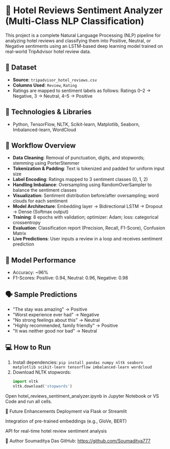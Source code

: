 # 🏨 Hotel Reviews Sentiment Analyzer (Multi-Class NLP Classification)

This project is a complete Natural Language Processing (NLP) pipeline for analyzing hotel reviews and classifying them into Positive, Neutral, or Negative sentiments using an LSTM-based deep learning model trained on real-world TripAdvisor hotel review data.

## 📂 Dataset
- **Source**: `tripadvisor_hotel_reviews.csv`
- **Columns Used**: `Review`, `Rating`
- Ratings are mapped to sentiment labels as follows: Ratings 0–2 → Negative, 3 → Neutral, 4–5 → Positive

## 🧰 Technologies & Libraries
- Python, TensorFlow, NLTK, Scikit-learn, Matplotlib, Seaborn, Imbalanced-learn, WordCloud

## 🔄 Workflow Overview
- **Data Cleaning**: Removal of punctuation, digits, and stopwords; stemming using PorterStemmer
- **Tokenization & Padding**: Text is tokenized and padded for uniform input size
- **Label Encoding**: Ratings mapped to 3 sentiment classes (0, 1, 2)
- **Handling Imbalance**: Oversampling using RandomOverSampler to balance the sentiment classes
- **Visualization**: Sentiment distribution before/after oversampling; word clouds for each sentiment
- **Model Architecture**: Embedding layer → Bidirectional LSTM → Dropout → Dense (Softmax output)
- **Training**: 8 epochs with validation; optimizer: Adam; loss: categorical crossentropy
- **Evaluation**: Classification report (Precision, Recall, F1-Score), Confusion Matrix
- **Live Predictions**: User inputs a review in a loop and receives sentiment prediction

## 🧠 Model Performance
- Accuracy: ~96%
- F1-Scores: Positive: 0.94, Neutral: 0.96, Negative: 0.98

## 🗣️ Sample Predictions
- "The stay was amazing" → Positive
- "Worst experience ever had" → Negative
- "No strong feelings about this" → Neutral
- "Highly recommended, family friendly" → Positive
- "It was neither good nor bad" → Neutral

## 💻 How to Run
1. Install dependencies:
   `pip install pandas numpy nltk seaborn matplotlib scikit-learn tensorflow imbalanced-learn wordcloud`
2. Download NLTK stopwords:
   ```python
   import nltk
   nltk.download('stopwords')
Open hotel_reviews_sentiment_analyzer.ipynb in Jupyter Notebook or VS Code and run all cells.

🚀 Future Enhancements
Deployment via Flask or Streamlit

Integration of pre-trained embeddings (e.g., GloVe, BERT)

API for real-time hotel review sentiment analysis

👤 Author
Soumaditya Das
GitHub: https://github.com/Soumaditya777
